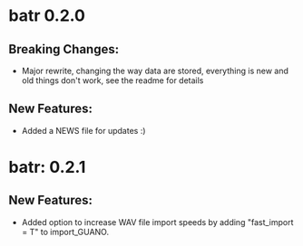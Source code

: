 # batr 0.2.0

## Breaking Changes:

- Major rewrite, changing the way data are stored, everything is new and old things don't work, see the readme for details

## New Features:

- Added a NEWS file for updates :) 

# batr: 0.2.1

## New Features:

- Added option to increase WAV file import speeds by adding "fast_import = T" to import_GUANO.